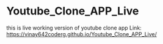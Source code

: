 ﻿# Youtube_Clone_APP_Live
 this is live working version of youtube clone app
 Link: https://vinay642coderg.github.io/Youtube_Clone_APP_Live/

